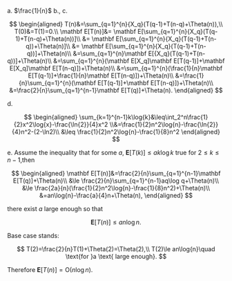 a.
$\frac{1}{n}$
b., c.

$$
\begin{aligned}
T(n)&=\sum_{q=1}^{n}{X_q}(T(q-1)+T(n-q)+\Theta(n)),\\
T(0)&=T(1)=0.\\
\mathbf E[T(n)]&= \mathbf E[\sum_{q=1}^{n}{X_q}(T(q-1)+T(n-q)+\Theta(n))]\\
&= \mathbf E[\sum_{q=1}^{n}{X_q}(T(q-1)+T(n-q))+\Theta(n)]\\
&= \mathbf E[\sum_{q=1}^{n}{X_q}(T(q-1)+T(n-q))]+\Theta(n)\\
&=\sum_{q=1}^{n}\mathbf E[{X_q}(T(q-1)+T(n-q))]+\Theta(n)\\
&=\sum_{q=1}^{n}(\mathbf E[X_q]\mathbf E[T(q-1)]+\mathbf E[X_q]\mathbf E[T(n-q)])+\Theta(n)\\
&=\sum_{q=1}^{n}(\frac{1}{n}\mathbf E[T(q-1)]+\frac{1}{n}\mathbf E[T(n-q)])+\Theta(n)\\
&=\frac{1}{n}\sum_{q=1}^{n}(\mathbf E[T(q-1)]+\mathbf E[T(n-q)])+\Theta(n)\\
&=\frac{2}{n}\sum_{q=1}^{n-1}\mathbf E[T(q)]+\Theta(n).
\end{aligned}
$$

d.

$$
\begin{aligned}
\sum_{k=1}^{n-1}k\log{k}&\leq\int_2^n\frac{1}{2}x^2\log{x}-\frac{\ln{2}}{4}x^2
\\&=\frac{1}{2}n^2\log{n}-\frac{\ln{2}}{4}n^2-(2-\ln2)\\
&\leq \frac{1}{2}n^2\log{n}-\frac{1}{8}n^2
\end{aligned}
$$

e.
Assume the inequality that for some $a$, $\mathbf E[T(k)] \le ak\log{k}$ true for $2\le k\le n-1$,then

$$
\begin{aligned}
\mathbf E[T(n)]&=\frac{2}{n}\sum_{q=1}^{n-1}\mathbf E[T(q)]+\Theta(n)\\
&\le \frac{2}{n}\sum_{q=1}^{n-1}aq\log q+\Theta(n)\\
&\le \frac{2a}{n}(\frac{1}{2}n^2\log{n}-\frac{1}{8}n^2)+\Theta(n)\\
&=an\log{n}-\frac{a}{4}n+\Theta(n),
\end{aligned}
$$

there exist $a$ large enough so that

$$
\mathbf E[T(n)]\le an\log{n}.
$$

Base case stands:

$$
T(2)=\frac{2}{n}T(1)+\Theta(2)=\Theta(2),\\
T(2)\le an\log{n}\quad \text{for }a \text{ large enough}.
$$

Therefore $\mathbf E[T(n)]=\text{O}(n\log{n})$.

